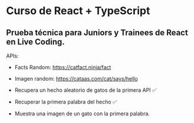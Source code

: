 # Curso de React + TypeScript

## Prueba técnica para Juniors y Trainees de React en Live Coding.
APIs:

- Facts Random: https://catfact.ninja/fact

- Imagen random: https://cataas.com/cat/says/hello

- Recupera un hecho aleatorio de gatos de la primera API ✅

- Recuperar la primera palabra del hecho ✅

- Muestra una imagen de un gato con la primera palabra.

